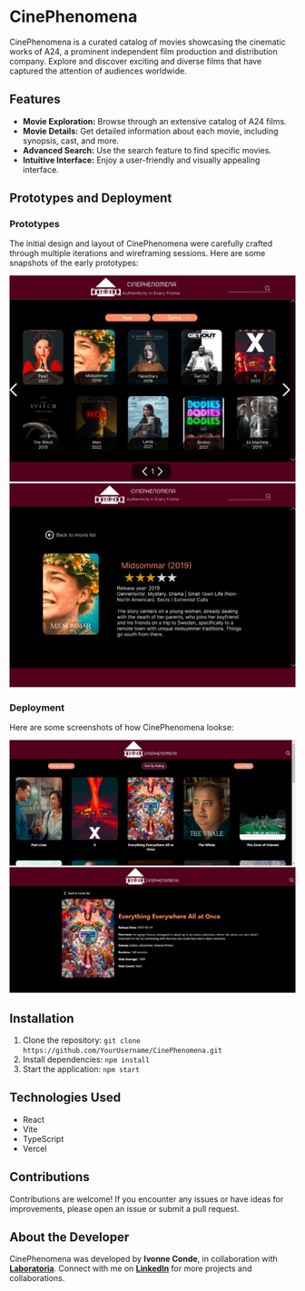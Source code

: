 # CinePhenomena

CinePhenomena is a curated catalog of movies showcasing the cinematic works of A24, a prominent independent film production and distribution company. Explore and discover exciting and diverse films that have captured the attention of audiences worldwide.

## Features
- **Movie Exploration:** Browse through an extensive catalog of A24 films.
- **Movie Details:** Get detailed information about each movie, including synopsis, cast, and more.
- **Advanced Search:** Use the search feature to find specific movies.
- **Intuitive Interface:** Enjoy a user-friendly and visually appealing interface.

## Prototypes and Deployment

### Prototypes
The initial design and layout of CinePhenomena were carefully crafted through multiple iterations and wireframing sessions. Here are some snapshots of the early prototypes:

![Prot1](movie-challenge/src/assets/figma1.png)
![Prot2](movie-challenge/src/assets/figma2.png)

### Deployment 
Here are some screenshots of how CinePhenomena lookse:

![Cine](movie-challenge/src/assets/cine1.png)
![Cine1](movie-challenge/src/assets/cine2.png)


## Installation
1. Clone the repository: `git clone https://github.com/YourUsername/CinePhenomena.git`
2. Install dependencies: `npm install`
3. Start the application: `npm start`

## Technologies Used
- React
- Vite
- TypeScript
- Vercel

## Contributions
Contributions are welcome! If you encounter any issues or have ideas for improvements, please open an issue or submit a pull request.

## About the Developer
CinePhenomena was developed by **Ivonne Conde**, in collaboration with [**Laboratoria**](https://github.com/Laboratoria). Connect with me on [**LinkedIn**](https://www.linkedin.com/in/ivonne-conde/) for more projects and collaborations.


